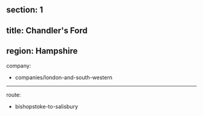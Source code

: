 ﻿section: 1
----
title: Chandler's Ford
----
region: Hampshire
----
company:
- companies/london-and-south-western
----
route:
- bishopstoke-to-salisbury

